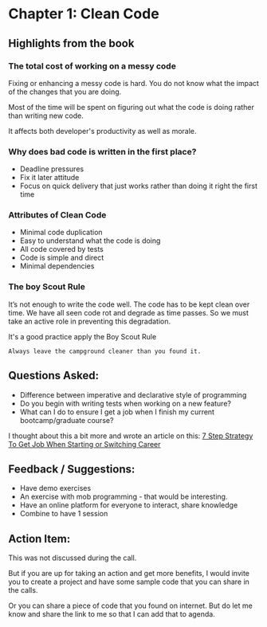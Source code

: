 # Chapter 1: Clean Code

## Highlights from the book

### The total cost of working on a messy code

Fixing or enhancing a messy code is hard. You do not know what the impact of the changes that you are doing.

Most of the time will be spent on figuring out what the code is doing rather than writing new code.

It affects both developer's productivity as well as morale.

### Why does bad code is written in the first place?

- Deadline pressures
- Fix it later attitude
- Focus on quick delivery that just works rather than doing it right the first time

### Attributes of Clean Code

- Minimal code duplication
- Easy to understand what the code is doing
- All code covered by tests
- Code is simple and direct
- Minimal dependencies

### The boy Scout Rule

It’s not enough to write the code well. The code has to be kept clean over time. We have all seen code rot and degrade as time passes. So we must take an active role in preventing this degradation.

It's a good practice apply the Boy Scout Rule

`Always leave the campground cleaner than you found it.`

## Questions Asked:

- Difference between imperative and declarative style of programming
- Do you begin with writing tests when working on a new feature?
- What can I do to ensure I get a job when I finish my current bootcamp/graduate course?

I thought about this a bit more and wrote an article on this:
[7 Step Strategy To Get Job When Starting or Switching Career](https://weekendprogrammer.substack.com/p/7-step-strategy-to-get-job-when-starting)

## Feedback / Suggestions:

- Have demo exercises
- An exercise with mob programming - that would be interesting.
- Have an online platform for everyone to interact, share knowledge
- Combine to have 1 session

## Action Item:

This was not discussed during the call.

But if you are up for taking an action and get more benefits, I would invite you to create a project and have some sample code that you can share in the calls.

Or you can share a piece of code that you found on internet. But do let me know and share the link to me so that I can add that to agenda.
